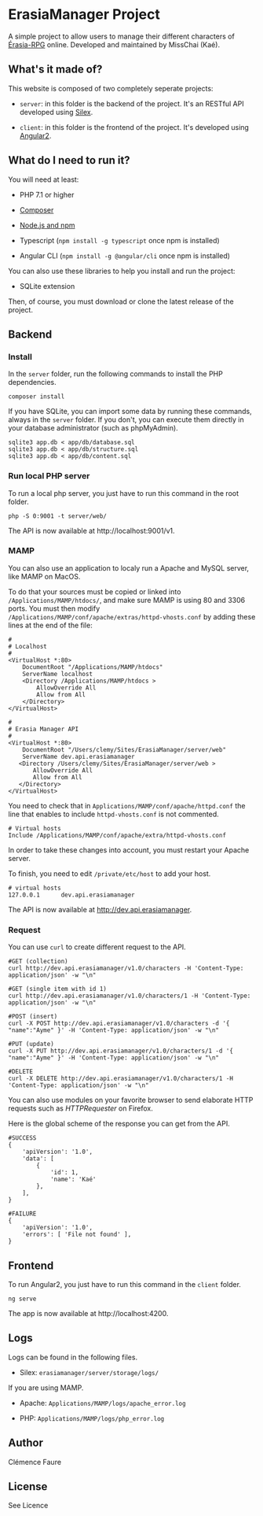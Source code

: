 # ErasiaManager Project
A simple project to allow users to manage their different characters of [Érasia-RPG](http://erasia-rpg.forum-actif.net/forum) online.
Developed and maintained by MissChai (Kaé).

## What's it made of?
This website is composed of two completely seperate projects:

* `server`: in this folder is the backend of the project. It's an RESTful API developed using [Silex](https://silex.sensiolabs.org/).

* `client`: in this folder is the frontend of the project. It's developed using [Angular2](https://angular.io/).

## What do I need to run it?
You will need at least:

* PHP 7.1 or higher

* [Composer](https://getcomposer.org/doc/00-intro.md)

* [Node.js and npm](https://nodejs.org/en/download/)

* Typescript (`npm install -g typescript` once npm is installed)

* Angular CLI (`npm install -g @angular/cli` once npm is installed)

You can also use these libraries to help you install and run the project:

* SQLite extension

Then, of course, you must download or clone the latest release of the project.

## Backend
### Install
In the `server` folder, run the following commands to install the PHP dependencies.

	composer install

If you have SQLite, you can import some data by running these commands, always in the `server` folder. If you don't, you can execute them directly in your database administrator (such as phpMyAdmin).

	sqlite3 app.db < app/db/database.sql
	sqlite3 app.db < app/db/structure.sql
	sqlite3 app.db < app/db/content.sql

### Run local PHP server
To run a local php server, you just have to run this command in the root folder.

	php -S 0:9001 -t server/web/

The API is now available at http://localhost:9001/v1.

### MAMP
You can also use an application to localy run a Apache and MySQL server, like MAMP on MacOS.

To do that your sources must be copied or linked into `/Applications/MAMP/htdocs/`, and make sure MAMP is using 80 and 3306 ports.
You must then modify `/Applications/MAMP/conf/apache/extras/httpd-vhosts.conf` by adding these lines at the end of the file:

	#
	# Localhost
	#
	<VirtualHost *:80>
    	DocumentRoot "/Applications/MAMP/htdocs"
    	ServerName localhost
   		<Directory /Applications/MAMP/htdocs >
       		AllowOverride All
       		Allow from All
   		</Directory>
	</VirtualHost>

	#
	# Erasia Manager API
	#
	<VirtualHost *:80>
	    DocumentRoot "/Users/clemy/Sites/ErasiaManager/server/web"
	    ServerName dev.api.erasiamanager
	   <Directory /Users/clemy/Sites/ErasiaManager/server/web >
	       AllowOverride All
	       Allow from All
	   </Directory>
	</VirtualHost>

You need to check that in `Applications/MAMP/conf/apache/httpd.conf` the line that enables to include `httpd-vhosts.conf` is not commented.

	# Virtual hosts
	Include /Applications/MAMP/conf/apache/extra/httpd-vhosts.conf

In order to take these changes into account, you must restart your Apache server.

To finish, you need to edit `/private/etc/host` to add your host.

	# virtual hosts
	127.0.0.1      dev.api.erasiamanager

The API is now available at http://dev.api.erasiamanager.

### Request
You can use `curl` to create different request to the API.

	#GET (collection)
	curl http://dev.api.erasiamanager/v1.0/characters -H 'Content-Type: application/json' -w "\n"

	#GET (single item with id 1)
	curl http://dev.api.erasiamanager/v1.0/characters/1 -H 'Content-Type: application/json' -w "\n"

	#POST (insert)
	curl -X POST http://dev.api.erasiamanager/v1.0/characters -d '{ "name":"Ayme" }' -H 'Content-Type: application/json' -w "\n"

	#PUT (update)
	curl -X PUT http://dev.api.erasiamanager/v1.0/characters/1 -d '{ "name":"Ayme" }' -H 'Content-Type: application/json' -w "\n"

	#DELETE
	curl -X DELETE http://dev.api.erasiamanager/v1.0/characters/1 -H 'Content-Type: application/json' -w "\n"

You can also use modules on your favorite browser to send elaborate HTTP requests such as *HTTPRequester* on Firefox.

Here is the global scheme of the response you can get from the API.

	#SUCCESS
	{
		'apiVersion': '1.0',
		'data': [
			{
				'id': 1,
				'name': 'Kaé'
			},
		],
	}

	#FAILURE
	{
		'apiVersion': '1.0',
		'errors': [ 'File not found' ],
	}

## Frontend
To run Angular2, you just have to run this command in the `client` folder.

	ng serve

The app is now available at http://localhost:4200.

## Logs
Logs can be found in the following files.

* Silex: `erasiamanager/server/storage/logs/`

If you are using MAMP.

* Apache: `Applications/MAMP/logs/apache_error.log`

* PHP: `Applications/MAMP/logs/php_error.log`

## Author
Clémence Faure

## License
See Licence